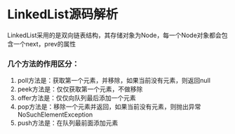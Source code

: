 # LinkedList源码解析
LinkedList采用的是双向链表结构，其存储对象为Node，每一个Node对象都会包含一个next，prev的属性
### 几个方法的作用区分：
1. poll方法是：获取第一个元素，并移除，如果当前没有元素，则返回null
2. peek方法是：仅仅获取第一个元素，不做移除
3. offer方法是：仅仅向队列最后添加一个元素
4. pop方法是：移除一个元素并返回，如果当前没有元素，则抛出异常NoSuchElementException
5. push方法是：在队列最前面添加元素